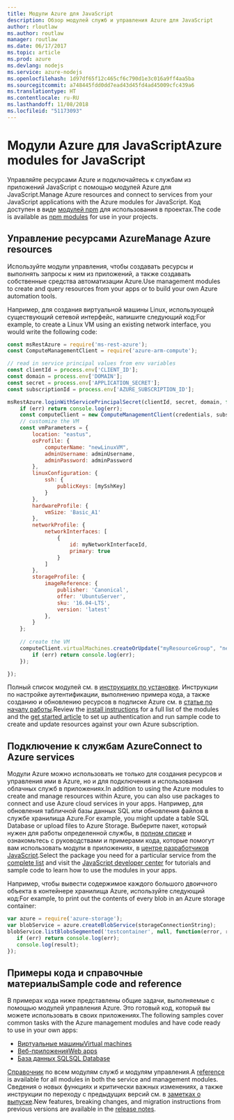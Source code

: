 ```yaml
---
title: Модули Azure для JavaScript
description: Обзор модулей служб и управления Azure для JavaScript
author: rloutlaw
ms.author: routlaw
manager: routlaw
ms.date: 06/17/2017
ms.topic: article
ms.prod: azure
ms.devlang: nodejs
ms.service: azure-nodejs
ms.openlocfilehash: 1d97df65f12c465cf6c790d1e3c016a9ff4aa5ba
ms.sourcegitcommit: a748445fdd0dd7ead43d45fd4ad45009cfc439a6
ms.translationtype: HT
ms.contentlocale: ru-RU
ms.lasthandoff: 11/08/2018
ms.locfileid: "51173093"
---
```

# <a name="azure-modules-for-javascript"></a><span data-ttu-id="960a8-103">Модули Azure для JavaScript</span><span class="sxs-lookup"><span data-stu-id="960a8-103">Azure modules for JavaScript</span></span>

<span data-ttu-id="960a8-104">Управляйте ресурсами Azure и подключайтесь к службам из приложений JavaScript с помощью модулей Azure для JavaScript.</span><span class="sxs-lookup"><span data-stu-id="960a8-104">Manage Azure resources and connect to services from your JavaScript applications with the Azure modules for JavaScript.</span></span> <span data-ttu-id="960a8-105">Код доступен в виде [модулей npm](node-sdk-azure-install.md) для использования в проектах.</span><span class="sxs-lookup"><span data-stu-id="960a8-105">The code is available as [npm modules](node-sdk-azure-install.md) for use in your projects.</span></span> 

## <a name="manage-azure-resources"></a><span data-ttu-id="960a8-106">Управление ресурсами Azure</span><span class="sxs-lookup"><span data-stu-id="960a8-106">Manage Azure resources</span></span>

<span data-ttu-id="960a8-107">Используйте модули управления, чтобы создавать ресурсы и выполнять запросы к ним из приложений, а также создавать собственные средства автоматизации Azure.</span><span class="sxs-lookup"><span data-stu-id="960a8-107">Use management modules to create and query resources from your apps or to build your own Azure automation tools.</span></span> 

<span data-ttu-id="960a8-108">Например, для создания виртуальной машины Linux, использующей существующий сетевой интерфейс, напишите следующий код:</span><span class="sxs-lookup"><span data-stu-id="960a8-108">For example, to create a Linux VM using an existing network interface, you would write the following code:</span></span>

```javascript
const msRestAzure = require('ms-rest-azure');
const ComputeManagementClient = require('azure-arm-compute');

// read in service principal values from env variables
const clientId = process.env['CLIENT_ID'];
const domain = process.env['DOMAIN'];
const secret = process.env['APPLICATION_SECRET'];
const subscriptionId = process.env['AZURE_SUBSCRIPTION_ID'];

msRestAzure.loginWithServicePrincipalSecret(clientId, secret, domain, function (err, credentials, subscriptions) {
    if (err) return console.log(err);
    const computeClient = new ComputeManagementClient(credentials, subscriptionId);
    // customize the VM 
    const vmParameters = {
        location: "eastus",
        osProfile: {
            computerName: "newLinuxVM",
            adminUsername: adminUsername,
            adminPassword: adminPassword
        },
        linuxConfiguration: {
            ssh: {
                publicKeys: [mySshKey]
            }
        },
        hardwareProfile: {
            vmSize: 'Basic_A1'
        },
        networkProfile: {
            networkInterfaces: [
                {
                    id: myNetworkInterfaceId,
                    primary: true
                }
            ]
        },
        storageProfile: {
            imageReference: {
                publisher: 'Canonical',
                offer: 'UbuntuServer',
                sku: '16.04-LTS',
                version: 'latest'
            },
        }
    };
 
    // create the VM
    computeClient.virtualMachines.createOrUpdate("myResourceGroup", "newLinuxVM", vmParameters, function (err, data) {
        if (err) return console.log(err);
    });

});
```

<span data-ttu-id="960a8-109">Полный список модулей см. в [инструкциях по установке](node-sdk-azure-install.md). Инструкции по настройке аутентификации, выполнению примера кода, а также созданию и обновлению ресурсов в подписке Azure см. в [статье по началу работы](node-sdk-azure-get-started.md).</span><span class="sxs-lookup"><span data-stu-id="960a8-109">Review the [install instructions](node-sdk-azure-install.md) for a full list of the modules and the [get started article](node-sdk-azure-get-started.md) to set up authentication and run sample code to create and update resources against your own Azure subscription.</span></span> 

## <a name="connect-to-azure-services"></a><span data-ttu-id="960a8-110">Подключение к службам Azure</span><span class="sxs-lookup"><span data-stu-id="960a8-110">Connect to Azure services</span></span>

<span data-ttu-id="960a8-111">Модули Azure можно использовать не только для создания ресурсов и управления ими в Azure, но и для подключения и использования облачных служб в приложениях.</span><span class="sxs-lookup"><span data-stu-id="960a8-111">In addition to using the Azure modules to create and manage resources within Azure, you can also use packages to connect and use Azure cloud services in your apps.</span></span> <span data-ttu-id="960a8-112">Например, для обновления табличной базы данных SQL или обновления файлов в службе хранилища Azure.</span><span class="sxs-lookup"><span data-stu-id="960a8-112">For example, you might update a table SQL Database or upload files to Azure Storage.</span></span> <span data-ttu-id="960a8-113">Выберите пакет, который нужен для работы определенной службы, в [полном списке](node-sdk-azure-install.md) и ознакомьтесь с руководствами и примерами кода, которые помогут вам использовать модули в приложениях, в [центре разработчиков JavaScript](https://azure.microsoft.com/develop/nodejs/).</span><span class="sxs-lookup"><span data-stu-id="960a8-113">Select the package you need for a particular service from the [complete list](node-sdk-azure-install.md) and visit the [JavaScript developer center](https://azure.microsoft.com/develop/nodejs/) for tutorials and sample code to learn how to use the modules in your apps.</span></span>

<span data-ttu-id="960a8-114">Например, чтобы вывести содержимое каждого большого двоичного объекта в контейнере хранилища Azure, используйте следующий код:</span><span class="sxs-lookup"><span data-stu-id="960a8-114">For example, to print out the contents of every blob in an Azure storage container:</span></span>

```javascript
var azure = require('azure-storage');
var blobService = azure.createBlobService(storageConnectionString);
blobService.listBlobsSegmented('testcontainer', null, function(error, result, response) {
   if (err) return console.log(err);
   console.log(result);
});
```

## <a name="sample-code-and-reference"></a><span data-ttu-id="960a8-115">Примеры кода и справочные материалы</span><span class="sxs-lookup"><span data-stu-id="960a8-115">Sample code and reference</span></span>

<span data-ttu-id="960a8-116">В примерах кода ниже представлены общие задачи, выполняемые с помощью модулей управления Azure. Это готовый код, который вы можете использовать в своих приложениях.</span><span class="sxs-lookup"><span data-stu-id="960a8-116">The following samples cover common tasks with the Azure management modules and have code ready to use in your own apps:</span></span>

- [<span data-ttu-id="960a8-117">Виртуальные машины</span><span class="sxs-lookup"><span data-stu-id="960a8-117">Virtual machines</span></span>](node-samples-services-compute.md)
- [<span data-ttu-id="960a8-118">Веб-приложения</span><span class="sxs-lookup"><span data-stu-id="960a8-118">Web apps</span></span>](node-samples-services-web-and-mobile.md)
- [<span data-ttu-id="960a8-119">База данных SQL</span><span class="sxs-lookup"><span data-stu-id="960a8-119">SQL Database</span></span>](node-samples-services-database.md)
   
<span data-ttu-id="960a8-120">[Справочник](https://docs.microsoft.com/javascript/api) по всем модулям служб и модулям управления.</span><span class="sxs-lookup"><span data-stu-id="960a8-120">A [reference](https://docs.microsoft.com/javascript/api) is available for all modules in both the service and management modules.</span></span> <span data-ttu-id="960a8-121">Сведения о новых функциях и критически важных изменениях, а также инструкции по переходу с предыдущих версий см. в [заметках о выпуске](https://github.com/Azure/azure-sdk-for-node/releases).</span><span class="sxs-lookup"><span data-stu-id="960a8-121">New features, breaking changes, and migration instructions from previous versions are available in the [release notes](https://github.com/Azure/azure-sdk-for-node/releases).</span></span>